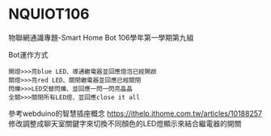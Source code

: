 # NQUIOT106
物聯網通識專題-Smart Home Bot
106學年第一學期第九組

Bot運作方式
```
開燈>>>亮blue LED、導通繼電器並回應燈泡已經開啟
關燈>>>亮red LED、關閉繼電器並回應已經關閉
閃爍>>>LED交替閃爍、並回應一閃一閃亮晶晶
全關>>>關閉所有LED燈、並回應close it all
```

參考webduino的智慧插座概念
https://ithelp.ithome.com.tw/articles/10188257
修改調整成聊天室關鍵字來切換不同顏色的LED燈顯示來結合繼電器的開關